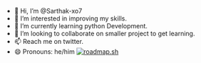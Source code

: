 - 👋 Hi, I’m @Sarthak-xo7
- 👀 I’m interested in improving my skills.
- 🌱 I’m currently learning python Development.
- 💞️ I’m looking to collaborate on smaller project to get learning.
- 📫 Reach me on twitter.
- 😄 Pronouns: he/him
[![roadmap.sh](https://api.roadmap.sh/v1-badge/tall/662c7da37fc8cd7ff9456e2a?variant=dark)](https://roadmap.sh)
<!---
Sarthak-xo7/Sarthak-xo7 is a ✨ special ✨ repository because its `README.md` (this file) appears on your GitHub profile.
You can click the Preview link to take a look at your changes.
--->
